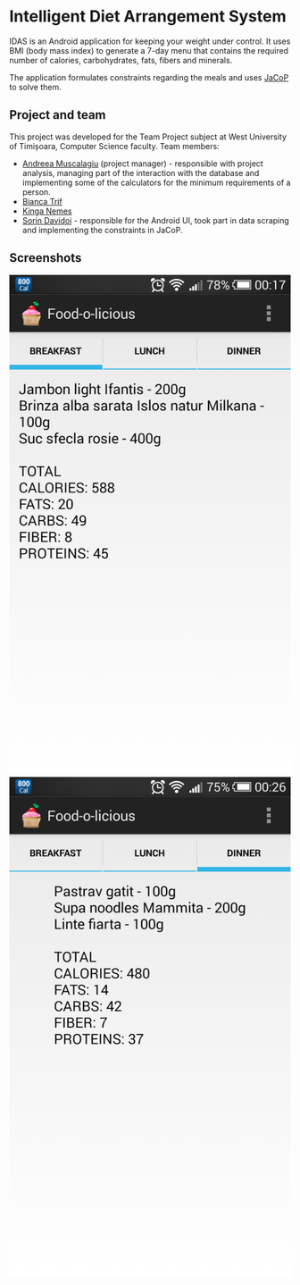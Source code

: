 Intelligent Diet Arrangement System
===================================

IDAS is an Android application for keeping your weight under control. It uses BMI (body mass index) to generate a 7-day menu that contains the required number of calories, carbohydrates, fats, fibers and minerals.

The application formulates constraints regarding the meals and uses [JaCoP](http://jacop.osolpro.com) to solve them.

## Project and team ##
This project was developed for the Team Project subject at West University of Timișoara, Computer Science faculty.
Team members:
* [Andreea Muscalagiu](https://github.com/andreea93m) (project manager) - responsible with project analysis, managing part of the interaction with the database and implementing some of the calculators for the minimum requirements of a person.
* [Bianca Trif](https://github.com/bianca93)
* [Kinga Nemes](https://github.com/nemeskg)
* [Sorin Davidoi](https://github.com/sorin-davidoi) - responsible for the Android UI, took part in data scraping and implementing the constraints in JaCoP.

## Screenshots ##
![Screenshot1](https://raw.githubusercontent.com/Fluffy-Minions/Intelligent-Diet-Arrangement-System/master/images/prototypeSS/FinalScreenshot1.png)
![Screenshot2](https://raw.githubusercontent.com/Fluffy-Minions/Intelligent-Diet-Arrangement-System/master/images/prototypeSS/FinalScreenshot4.png)

